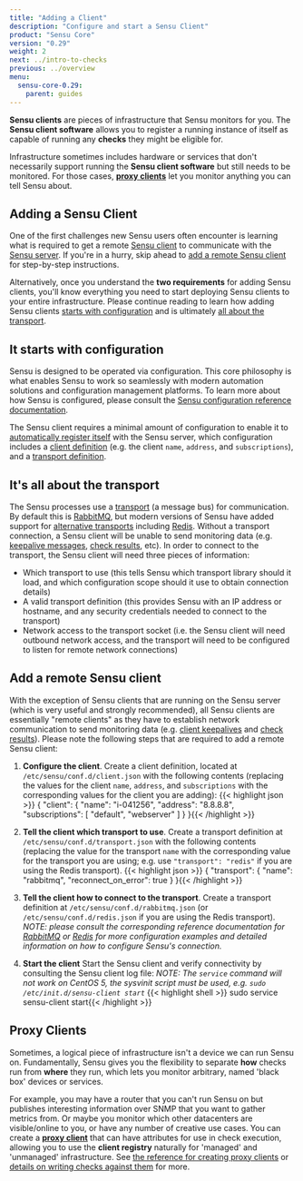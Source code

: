 ```yaml
---
title: "Adding a Client"
description: "Configure and start a Sensu Client"
product: "Sensu Core"
version: "0.29"
weight: 2
next: ../intro-to-checks
previous: ../overview
menu:
  sensu-core-0.29:
    parent: guides
---
```


**Sensu clients** are pieces of infrastructure that Sensu monitors for you. The **Sensu client software** allows you to register a running instance of itself as capable of running any **checks** they might be eligible for.

Infrastructure sometimes includes hardware or services that don't necessarily support running the **Sensu client software** but still needs to be monitored. For those cases, [**proxy clients**](#proxy-clients) let you monitor anything you can tell Sensu about.

## Adding a Sensu Client

One of the first challenges new Sensu users often encounter is learning what
is required to get a remote [Sensu client][1] to communicate with the [Sensu
server][2]. If you're in a hurry, skip ahead to [add a remote Sensu client][3]
for step-by-step instructions.

Alternatively, once you understand the **two requirements** for adding Sensu
clients, you'll know everything you need to start deploying Sensu clients to
your entire infrastructure. Please continue reading to learn how adding Sensu
clients [starts with configuration][4] and is ultimately [all about the
transport][5].

## It starts with configuration

Sensu is designed to be operated via configuration. This core philosophy is what
enables Sensu to work so seamlessly with modern automation solutions and
configuration management platforms. To learn more about how Sensu is configured,
please consult the [Sensu configuration reference documentation][6].

The Sensu client requires a minimal amount of configuration to enable it to
[automatically register itself][7] with the Sensu server, which configuration
includes a [client definition][8] (e.g. the client `name`, `address`, and
`subscriptions`), and a [transport definition][9].

## It's all about the transport

The Sensu processes use a [transport][10] (a message bus) for communication. By
default this is [RabbitMQ][11], but modern versions of Sensu have added support
for [alternative transports][12] including [Redis][13]. Without a transport
connection, a Sensu client will be unable to send monitoring data (e.g.
[keepalive messages][14], [check results][15], etc). In order to  connect to the
transport, the Sensu client will need three pieces of information:

- Which transport to use (this tells Sensu which transport library should it
  load, and which configuration scope should it use to obtain connection
  details)
- A valid transport definition (this provides Sensu with an IP address or
  hostname, and any security credentials needed to connect to the transport)
- Network access to the transport socket (i.e. the Sensu client will need
  outbound network access, and the transport will need to be configured to
  listen for remote network connections)

## Add a remote Sensu client

With the exception of Sensu clients that are running on the Sensu server (which
is very useful and strongly recommended), all Sensu clients are essentially
"remote clients" as they have to establish network communication to send
monitoring data (e.g. [client keepalives][14] and [check results][15]). Please
note the following steps that are required to add a remote Sensu client:

1. **Configure the client**. Create a client definition, located at
   `/etc/sensu/conf.d/client.json` with the following contents (replacing the
   values for the client `name`, `address`, and `subscriptions` with the
   corresponding values for the client you are adding):
   {{< highlight json >}}
{
  "client": {
    "name": "i-041256",
    "address": "8.8.8.8",
    "subscriptions": [
      "default",
      "webserver"
    ]
  }
}{{< /highlight >}}

2. **Tell the client which transport to use**. Create a transport definition at
   `/etc/sensu/conf.d/transport.json` with the following contents (replacing the
   value for the transport `name` with the corresponding value for the transport
   you are using; e.g. use `"transport": "redis"` if you are using the Redis
   transport).
   {{< highlight json >}}
{
  "transport": {
    "name": "rabbitmq",
    "reconnect_on_error": true
  }
}{{< /highlight >}}

3. **Tell the client how to connect to the transport**. Create a transport
   definition at `/etc/sensu/conf.d/rabbitmq.json` (or
   `/etc/sensu/conf.d/redis.json` if you are using the Redis transport).
   _NOTE: please consult the corresponding reference documentation for
   [RabbitMQ][11] or [Redis][13] for more configuration examples and detailed
   information on how to configure Sensu's connection._

4. **Start the client**
   Start the Sensu client and verify connectivity by consulting the Sensu client
   log file:
   _NOTE: The `service` command will not work on CentOS 5, the
   sysvinit script must be used, e.g. `sudo /etc/init.d/sensu-client start`_
   {{< highlight shell >}}
sudo service sensu-client start{{< /highlight >}}

## Proxy Clients

Sometimes, a logical piece of infrastructure isn't a device we can run Sensu on. Fundamentally, Sensu gives you the flexibility to separate **how** checks run from **where** they run, which lets you monitor arbitrary, named 'black box' devices or services.

For example, you may have a router that you can't run Sensu on but publishes interesting information over SNMP that you want to gather metrics from. Or maybe you monitor which other datacenters are visible/online to you, or have any number of creative use cases. You can create a [**proxy client**][16] that can have attributes for use in check execution, allowing you to use the **client registry** naturally for 'managed' and 'unmanaged' infrastructure. See [the reference for creating proxy clients][16] or [details on writing checks against them][17] for more.

[?]:  #
[1]:  ../../reference/clients/
[2]:  ../../reference/server/
[3]:  #add-a-remote-sensu-client
[4]:  #it-starts-with-configuration
[5]:  #its-all-about-the-transport
[6]:  ../../reference/configuration/
[7]:  ../../reference/clients/#registration-and-registry
[8]:  ../../reference/clients/#client-definition-specification
[9]:  ../../reference/transport/#transport-definition-specification
[10]: ../../reference/transport/
[11]: ../../reference/rabbitmq/
[12]: ../../reference/transport/#selecting-a-transport
[13]: ../../reference/redis/
[14]: ../../reference/clients/#client-keepalives
[15]: ../../reference/checks/#check-results
[16]: ../../reference/clients/#proxy-clients
[17]: ../intro-to-checks/#proxy-clients